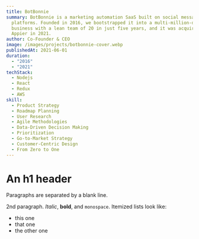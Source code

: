 ```yaml
---
title: BotBonnie
summary: BotBonnie is a marketing automation SaaS built on social messaging
  platforms. Founded in 2016, we bootstrapped it into a multi-million-dollar
  business with a lean team of 20 in just five years, and it was acquired by
  Appier in 2021.
author: Co-Founder & CEO
image: /images/projects/botbonnie-cover.webp
publishedAt: 2021-06-01
duration:
  - "2016"
  - "2021"
techStack:
  - Nodejs
  - React
  - Redux
  - AWS
skill:
  - Product Strategy
  - Roadmap Planning
  - User Research
  - Agile Methodologies
  - Data-Driven Decision Making
  - Prioritization
  - Go-to-Market Strategy
  - Customer-Centric Design
  - From Zero to One
---
```

# An h1 header

Paragraphs are separated by a blank line.

2nd paragraph. _Italic_, **bold**, and `monospace`. Itemized lists look like:

*   this one
*   that one
*   the other one